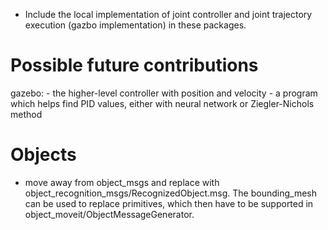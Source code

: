 - Include the local implementation of joint controller and joint trajectory execution (gazbo implementation) in these packages.

# Possible future contributions

gazebo:
    - the higher-level controller with position and velocity
    - a program which helps find PID values, either with neural network or Ziegler-Nichols method

# Objects

- move away from object_msgs and replace with object_recognition_msgs/RecognizedObject.msg. The bounding_mesh
can be used to replace primitives, which then have to be supported in object_moveit/ObjectMessageGenerator.

